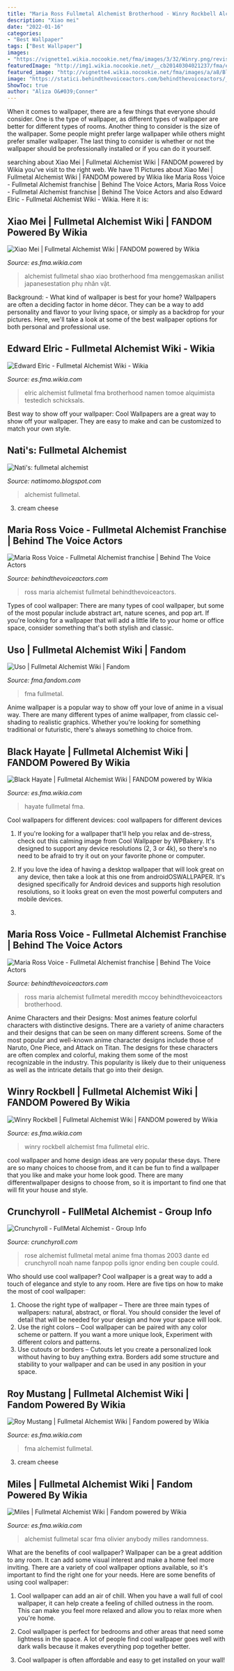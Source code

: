 ```yaml
---
title: "Maria Ross Fullmetal Alchemist Brotherhood - Winry Rockbell Alchemist Fma Fullmetal Elric"
description: "Xiao mei"
date: "2022-01-16"
categories:
- "Best Wallpaper"
tags: ["Best Wallpaper"]
images:
- "https://vignette1.wikia.nocookie.net/fma/images/3/32/Winry.png/revision/latest?cb=20141226143029&amp;path-prefix=es"
featuredImage: "http://img1.wikia.nocookie.net/__cb20140304021237/fma/es/images/8/82/Ed.png"
featured_image: "http://vignette4.wikia.nocookie.net/fma/images/a/a8/BlackHayate2.jpg/revision/latest?cb=20120722183030&amp;path-prefix=es"
image: "https://statici.behindthevoiceactors.com/behindthevoiceactors/_img/chars/maria-ross-fullmetal-alchemist-brotherhood-2.03.jpg"
ShowToc: true
author: "Aliza O&#039;Conner"
---
```



When it comes to wallpaper, there are a few things that everyone should consider. One is the type of wallpaper, as different types of wallpaper are better for different types of rooms. Another thing to consider is the size of the wallpaper. Some people might prefer large wallpaper while others might prefer smaller wallpaper. The last thing to consider is whether or not the wallpaper should be professionally installed or if you can do it yourself.

	

		
searching about Xiao Mei | Fullmetal Alchemist Wiki | FANDOM powered by Wikia you've visit to the right web. We have 11 Pictures about Xiao Mei | Fullmetal Alchemist Wiki | FANDOM powered by Wikia like Maria Ross Voice - Fullmetal Alchemist franchise | Behind The Voice Actors, Maria Ross Voice - Fullmetal Alchemist franchise | Behind The Voice Actors and also Edward Elric - Fullmetal Alchemist Wiki - Wikia. Here it is:
		
    
## Xiao Mei | Fullmetal Alchemist Wiki | FANDOM Powered By Wikia

<img loading=lazy src="https://vignette4.wikia.nocookie.net/fma/images/c/c0/XctmpK21PWH.png/revision/latest?cb=20120521170443&amp;path-prefix=es" onerror="this.onerror=null;this.src='https://tse3.mm.bing.net/th?id=OIP.z0JsL_JXv5B9JsBv6XS21QHaLh&amp;pid=15.1';" alt="Xiao Mei | Fullmetal Alchemist Wiki | FANDOM powered by Wikia">

_Source: es.fma.wikia.com_

>alchemist fullmetal shao xiao brotherhood fma menggemaskan anilist japanesestation phụ nhân vật. 

	

Background: - What kind of wallpaper is best for your home?
Wallpapers are often a deciding factor in home décor. They can be a way to add personality and flavor to your living space, or simply as a backdrop for your pictures. Here, we'll take a look at some of the best wallpaper options for both personal and professional use.

    
## Edward Elric - Fullmetal Alchemist Wiki - Wikia

<img loading=lazy src="http://img1.wikia.nocookie.net/__cb20140304021237/fma/es/images/8/82/Ed.png" onerror="this.onerror=null;this.src='https://tse3.mm.bing.net/th?id=OIP.jxTJspfk7b27mFJo2kNwzwHaFj&amp;pid=15.1';" alt="Edward Elric - Fullmetal Alchemist Wiki - Wikia">

_Source: es.fma.wikia.com_

>elric alchemist fullmetal fma brotherhood namen tomoe alquimista testedich schicksals. 

	

Best way to show off your wallpaper:
Cool Wallpapers are a great way to show off your wallpaper. They are easy to make and can be customized to match your own style.

    
## Nati&#039;s: Fullmetal Alchemist

<img loading=lazy src="https://3.bp.blogspot.com/_Ldtzjinbz2I/TKSOjYIxAhI/AAAAAAAAA4U/BG_Q1SV46OU/s1600/Maria+Ross.jpg" onerror="this.onerror=null;this.src='https://tse2.mm.bing.net/th?id=OIP.O2LWEGrDE8Q-pvS6Tg3SdAHaFj&amp;pid=15.1';" alt="Nati&#039;s: fullmetal alchemist">

_Source: natimomo.blogspot.com_

>alchemist fullmetal. 

	

3. cream cheese 

    
## Maria Ross Voice - Fullmetal Alchemist Franchise | Behind The Voice Actors

<img loading=lazy src="https://statici.behindthevoiceactors.com/behindthevoiceactors/_img/chars/maria-ross-fullmetal-alchemist-dream-carnival-1.98.jpg" onerror="this.onerror=null;this.src='https://tse3.mm.bing.net/th?id=OIP._6KKHn-xwN1ek_GgZcPBPQHaId&amp;pid=15.1';" alt="Maria Ross Voice - Fullmetal Alchemist franchise | Behind The Voice Actors">

_Source: behindthevoiceactors.com_

>ross maria alchemist fullmetal behindthevoiceactors. 

	

Types of cool wallpaper:
There are many types of cool wallpaper, but some of the most popular include abstract art, nature scenes, and pop art. If you're looking for a wallpaper that will add a little life to your home or office space, consider something that's both stylish and classic.

    
## Uso | Fullmetal Alchemist Wiki | Fandom

<img loading=lazy src="https://vignette.wikia.nocookie.net/fma/images/6/65/Uso.png/revision/latest?cb=20190428065205&amp;path-prefix=es" onerror="this.onerror=null;this.src='https://tse4.mm.bing.net/th?id=OIP.imSbtDAVDtWcfg1xzdmoSQHaEK&amp;pid=15.1';" alt="Uso | Fullmetal Alchemist Wiki | Fandom">

_Source: fma.fandom.com_

>fma fullmetal. 

	

Anime wallpaper is a popular way to show off your love of anime in a visual way. There are many different types of anime wallpaper, from classic cel-shading to realistic graphics. Whether you're looking for something traditional or futuristic, there's always something to choice from.

    
## Black Hayate | Fullmetal Alchemist Wiki | FANDOM Powered By Wikia

<img loading=lazy src="http://vignette4.wikia.nocookie.net/fma/images/a/a8/BlackHayate2.jpg/revision/latest?cb=20120722183030&amp;path-prefix=es" onerror="this.onerror=null;this.src='https://tse2.mm.bing.net/th?id=OIP.PYPggjJXVbc5_25gJc3wgwHaFk&amp;pid=15.1';" alt="Black Hayate | Fullmetal Alchemist Wiki | FANDOM powered by Wikia">

_Source: es.fma.wikia.com_

>hayate fullmetal fma. 

	

Cool wallpapers for different devices:
cool wallpapers for different devices 

1. If you're looking for a wallpaper that'll help you relax and de-stress, check out this calming image from Cool Wallpaper by WPBakery. It's designed to support any device resolutions (2, 3 or 4k), so there's no need to be afraid to try it out on your favorite phone or computer.

2. If you love the idea of having a desktop wallpaper that will look great on any device, then take a look at this one from androidOSWALLPAPER. It's designed specifically for Android devices and supports high resolution resolutions, so it looks great on even the most powerful computers and mobile devices.

3.

    
## Maria Ross Voice - Fullmetal Alchemist Franchise | Behind The Voice Actors

<img loading=lazy src="https://statici.behindthevoiceactors.com/behindthevoiceactors/_img/chars/maria-ross-fullmetal-alchemist-brotherhood-2.03.jpg" onerror="this.onerror=null;this.src='https://tse4.mm.bing.net/th?id=OIP.MUgADXU2NZs0eu-UfalcTgHaId&amp;pid=15.1';" alt="Maria Ross Voice - Fullmetal Alchemist franchise | Behind The Voice Actors">

_Source: behindthevoiceactors.com_

>ross maria alchemist fullmetal meredith mccoy behindthevoiceactors brotherhood. 

	

Anime Characters and their Designs: Most animes feature colorful characters with distinctive designs.
There are a variety of anime characters and their designs that can be seen on many different screens. Some of the most popular and well-known anime character designs include those of Naruto, One Piece, and Attack on Titan. The designs for these characters are often complex and colorful, making them some of the most recognizable in the industry. This popularity is likely due to their uniqueness as well as the intricate details that go into their design.

    
## Winry Rockbell | Fullmetal Alchemist Wiki | FANDOM Powered By Wikia

<img loading=lazy src="https://vignette1.wikia.nocookie.net/fma/images/3/32/Winry.png/revision/latest?cb=20141226143029&amp;path-prefix=es" onerror="this.onerror=null;this.src='https://tse2.mm.bing.net/th?id=OIP.4WuH7aWjHSWXJqBJN-f3kAHaFi&amp;pid=15.1';" alt="Winry Rockbell | Fullmetal Alchemist Wiki | FANDOM powered by Wikia">

_Source: es.fma.wikia.com_

>winry rockbell alchemist fma fullmetal elric. 

	

cool wallpaper and home design ideas are very popular these days. There are so many choices to choose from, and it can be fun to find a wallpaper that you like and make your home look good. There are many differentwallpaper designs to choose from, so it is important to find one that will fit your house and style.

    
## Crunchyroll - FullMetal Alchemist - Group Info

<img loading=lazy src="https://img1.ak.crunchyroll.com/i/spire4/12292007/1/1/4/7/1147c8cb161800_full.jpg" onerror="this.onerror=null;this.src='https://tse4.mm.bing.net/th?id=OIP._Z8fqTXLP6wziTCmKbuN8AHaFj&amp;pid=15.1';" alt="Crunchyroll - FullMetal Alchemist - Group Info">

_Source: crunchyroll.com_

>rose alchemist fullmetal metal anime fma thomas 2003 dante ed crunchyroll noah name fanpop polls ignor ending ben couple could. 

	

Who should use cool wallpaper?
Cool wallpaper is a great way to add a touch of elegance and style to any room. Here are five tips on how to make the most of cool wallpaper: 
1) Choose the right type of wallpaper – There are three main types of wallpapers: natural, abstract, or floral. You should consider the level of detail that will be needed for your design and how your space will look. 
2) Use the right colors – Cool wallpaper can be paired with any color scheme or pattern. If you want a more unique look, Experiment with different colors and patterns. 
3) Use cutouts or borders – Cutouts let you create a personalized look without having to buy anything extra. Borders add some structure and stability to your wallpaper and can be used in any position in your space.

    
## Roy Mustang | Fullmetal Alchemist Wiki | Fandom Powered By Wikia

<img loading=lazy src="http://vignette1.wikia.nocookie.net/fma/images/7/7d/Roy_con_vista_recuperada.jpg/revision/latest?cb=20140212234510&amp;path-prefix=es" onerror="this.onerror=null;this.src='https://tse4.mm.bing.net/th?id=OIP.qeWAv3euXTzn_7Y4-Uil7QHaEK&amp;pid=15.1';" alt="Roy Mustang | Fullmetal Alchemist Wiki | Fandom powered by Wikia">

_Source: es.fma.wikia.com_

>fma alchemist fullmetal. 

	

3. cream cheese 

    
## Miles | Fullmetal Alchemist Wiki | Fandom Powered By Wikia

<img loading=lazy src="https://vignette1.wikia.nocookie.net/fma/images/6/62/Miles3.JPG/revision/latest?cb=20120727221226&amp;path-prefix=es" onerror="this.onerror=null;this.src='https://tse3.mm.bing.net/th?id=OIP.EGb4CHIfSXA4C4ua9ZDfxQHaFu&amp;pid=15.1';" alt="Miles | Fullmetal Alchemist Wiki | Fandom powered by Wikia">

_Source: es.fma.wikia.com_

>alchemist fullmetal scar fma olivier anybody milles randomness. 

	

What are the benefits of cool wallpaper?
Wallpaper can be a great addition to any room. It can add some visual interest and make a home feel more inviting. There are a variety of cool wallpaper options available, so it's important to find the right one for your needs. Here are some benefits of using cool wallpaper: 
1. Cool wallpaper can add an air of chill. When you have a wall full of cool wallpaper, it can help create a feeling of chilled outness in the room. This can make you feel more relaxed and allow you to relax more when you're home. 

2. Cool wallpaper is perfect for bedrooms and other areas that need some lightness in the space. A lot of people find cool wallpaper goes well with dark walls because it makes everything pop together better. 

3. Cool wallpaper is often affordable and easy to get installed on your wall!

